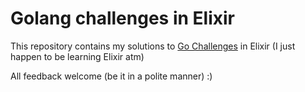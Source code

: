 # Golang challenges in Elixir

This repository contains my solutions to [Go Challenges](http://golang-challenge.com/) in Elixir (I just happen to be learning Elixir atm)

All feedback welcome (be it in a polite manner) :)
